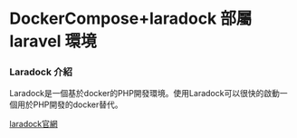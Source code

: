 # DockerCompose+laradock 部屬laravel 環境

### Laradock 介紹

Laradock是一個基於docker的PHP開發環境。使用Laradock可以很快的啟動一個用於PHP開發的docker替代。

[laradock官網](https://laradock.io/)
